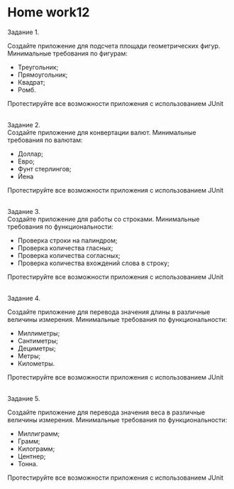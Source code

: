 # <b>Home work12</b>

Задание 1.<br>

Создайте приложение для подсчета площади геометрических фигур. Минимальные требования по фигурам:
<ul>
<li>Треугольник;</li>
<li>Прямоугольник;</li>
<li>Квадрат;</li>
<li>Ромб.</li>
</ul>
Протестируйте все возможности приложения с использованием JUnit

<br>Задание 2.<br>
Создайте приложение для конвертации валют. Минимальные требования по валютам:
<ul>
<li>Доллар;</li>
<li>Евро;</li>
<li>Фунт стерлингов;</li>
<li>Йена</li>
</ul>
Протестируйте все возможности приложения с использованием JUnit

<br>Задание 3.<br>
Создайте приложение для работы со строками. Минимальные требования по функциональности:
<ul>
<li>Проверка строки на палиндром;</li>
<li>Проверка количества гласных;</li>
<li>Проверка количества согласных;</li>
<li>Проверка количества вхождений слова в строку;</li>
</ul>
Протестируйте все возможности приложения с использованием JUnit

<br>Задание 4.<br>

Создайте приложение для перевода значения длины в различные величины измерения. Минимальные требования по функциональности:
<ul>
<li>Миллиметры;</li>
<li>Сантиметры;</li>
<li>Дециметры;</li>
<li>Метры;</li>
<li>Километры.</li>
</ul>
Протестируйте все возможности приложения с использованием JUnit

<br>Задание 5.<br>

Создайте приложение для перевода значения веса в различные величины измерения. Минимальные требования по функциональности:
<ul>
<li>Миллиграмм;</li>
<li>Грамм;</li>
<li>Килограмм;</li>
<li>Центнер;</li>
<li>Тонна.</li>
</ul>
Протестируйте все возможности приложения с использованием JUnit
